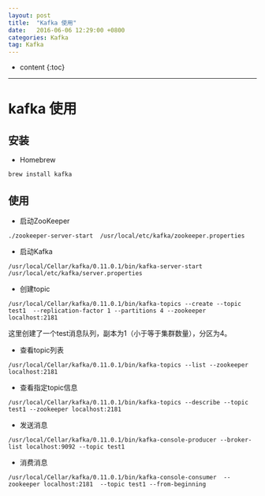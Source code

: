 ```yaml
---
layout: post
title:  "Kafka 使用"
date:   2016-06-06 12:29:00 +0800
categories: Kafka
tag: Kafka
---
```


* content
{:toc}

---

# kafka 使用

## 安装

* Homebrew
```
brew install kafka
```

## 使用

* 启动ZooKeeper

```
./zookeeper-server-start  /usr/local/etc/kafka/zookeeper.properties
```

* 启动Kafka

```
/usr/local/Cellar/kafka/0.11.0.1/bin/kafka-server-start /usr/local/etc/kafka/server.properties
```

* 创建topic

```
/usr/local/Cellar/kafka/0.11.0.1/bin/kafka-topics --create --topic test1  --replication-factor 1 --partitions 4 --zookeeper localhost:2181
```
这里创建了一个test消息队列，副本为1（小于等于集群数量），分区为4。

* 查看topic列表

```
/usr/local/Cellar/kafka/0.11.0.1/bin/kafka-topics --list --zookeeper localhost:2181
```

* 查看指定topic信息

```
/usr/local/Cellar/kafka/0.11.0.1/bin/kafka-topics --describe --topic test1 --zookeeper localhost:2181
```

* 发送消息

```
/usr/local/Cellar/kafka/0.11.0.1/bin/kafka-console-producer --broker-list localhost:9092 --topic test1
```

* 消费消息

```
/usr/local/Cellar/kafka/0.11.0.1/bin/kafka-console-consumer  --zookeeper localhost:2181  --topic test1 --from-beginning
```
